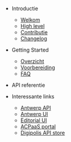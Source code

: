 <!-- docs/_sidebar.md -->
* Introductie
    * [Welkom](/README.md "GPubP Content - Welkom")
    * [High level](/content/gpubp.md "GPubP Content - High level")
    * [Contributie](/CONTRIBUTING.md "GPubP Content - Contributie")
    * [Changelog](/CHANGELOG.md "GPubP Content - Changelog")
  
* Getting Started
    * [Overzicht](/content/getting-started.md)
    * [Voorbereiding](/content/preparation.md)
    * [FAQ](/content/troubleshooting.md)

* API referentie

* Interessante links
    * [Antwerp API <i class="fa-solid fa-arrow-up-right-from-square"></i>](https://antwerp-api.digipolis.be ':target="_blank"')
    * [Antwerp UI <i class="fa-solid fa-arrow-up-right-from-square"></i>](https://antwerp-ui.digipolis.be/home ':target="_blank"')
    * [Editorial UI <i class="fa-solid fa-arrow-up-right-from-square"></i>](https://github.com/digipolisantwerp/editorial-ui_react ':target="_blank"')
    * [ACPaaS portal <i class="fa-solid fa-arrow-up-right-from-square"></i>](https://acpaas.digipolis.be/nl/product/generiek-publicatie-platform ':target="_blank"')
    * [Digipolis API store <i class="fa-solid fa-arrow-up-right-from-square"></i>](https://api-store.antwerpen.be ':target="_blank"')
